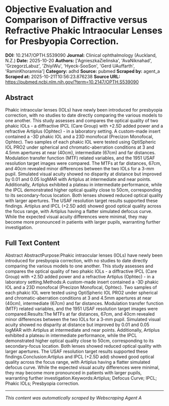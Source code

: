 # Objective Evaluation and Comparison of Diffractive versus Refractive Phakic Intraocular Lenses for Presbyopia Correction.

**DOI:** 10.2147/OPTH.S539090
**Journal:** Clinical ophthalmology (Auckland, N.Z.)
**Date:** 2025-10-20
**Authors:** ['AgnieszkaZielinska', 'AvaNiknahad', 'GrzegorzLabuz', 'ZhiyiWu', 'Hyeck-SooSon', 'Gerd UAuffarth', 'RaminKhoramnia']
**Category:** adhd
**Source:** pubmed
**Scraped by:** agent_a
**Scraped at:** 2025-10-21T10:56:23.876238
**Source URL:** https://pubmed.ncbi.nlm.nih.gov/?term=10.2147/OPTH.S539090

## Abstract

Phakic intraocular lenses (IOLs) have newly been introduced for presbyopia correction, with no studies to date directly comparing the various models to one another. This study assesses and compares the optical quality of two phakic IOLs - a diffractive IPCL (Care Group) with +2.5D added power and a refractive Artiplus (Ophtec) - in a laboratory setting.
A custom-made insert contained a -3D phakic IOL and a 23D monofocal (Precizon Monofocal, Ophtec). Two samples of each phakic IOL were tested using OptiSpheric IOL PRO2 under spherical and chromatic-aberration conditions at 3 and 4.5mm apertures at near (40cm), intermediate (67cm) and far distances. Modulation transfer function (MTF) related variables, and the 1951 USAF resolution target images were compared.
The MTFs at far distances, 67cm, and 40cm revealed minor differences between the two IOLs for a 3-mm pupil. Simulated visual acuity showed no disparity at distance but improved by 0.01 and 0.05 logMAR with Artiplus at intermediate and near points. Additionally, Artiplus exhibited a plateau in intermediate performance, while the IPCL demonstrated higher optical quality close to 50cm, corresponding to its secondary-focus location. Both lenses showed reduced optical quality with larger apertures. The USAF resolution target results supported these findings.
Artiplus and IPCL (+2.5D add) showed good optical quality across the focus range, with Artiplus having a flatter simulated defocus curve. While the expected visual acuity differences were minimal, they may become more pronounced in patients with larger pupils, warranting further investigation.

## Full Text Content

Abstract AbstractPurpose:Phakic intraocular lenses (IOLs) have newly been introduced for presbyopia correction, with no studies to date directly comparing the various models to one another. This study assesses and compares the optical quality of two phakic IOLs - a diffractive IPCL (Care Group) with +2.5D added power and a refractive Artiplus (Ophtec) - in a laboratory setting.Methods:A custom-made insert contained a -3D phakic IOL and a 23D monofocal (Precizon Monofocal, Ophtec). Two samples of each phakic IOL were tested using OptiSpheric IOL PRO2 under spherical and chromatic-aberration conditions at 3 and 4.5mm apertures at near (40cm), intermediate (67cm) and far distances. Modulation transfer function (MTF) related variables, and the 1951 USAF resolution target images were compared.Results:The MTFs at far distances, 67cm, and 40cm revealed minor differences between the two IOLs for a 3-mm pupil. Simulated visual acuity showed no disparity at distance but improved by 0.01 and 0.05 logMAR with Artiplus at intermediate and near points. Additionally, Artiplus exhibited a plateau in intermediate performance, while the IPCL demonstrated higher optical quality close to 50cm, corresponding to its secondary-focus location. Both lenses showed reduced optical quality with larger apertures. The USAF resolution target results supported these findings.Conclusion:Artiplus and IPCL (+2.5D add) showed good optical quality across the focus range, with Artiplus having a flatter simulated defocus curve. While the expected visual acuity differences were minimal, they may become more pronounced in patients with larger pupils, warranting further investigation.Keywords:Artiplus; Defocus Curve; IPCL; Phakic IOLs; Presbyopia correction.

---
*This content was automatically scraped by Webscraping Agent A*
